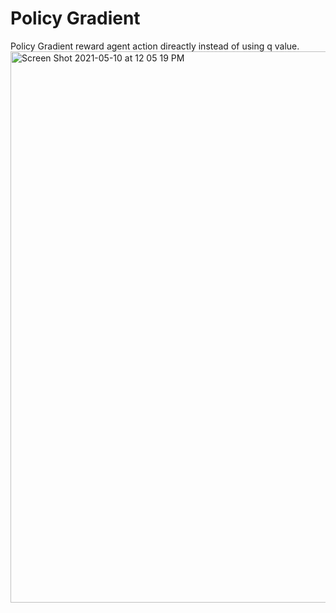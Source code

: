 
# Policy Gradient

Policy Gradient reward agent action direactly instead of using q value.
<img width="882" alt="Screen Shot 2021-05-10 at 12 05 19 PM" src="https://user-images.githubusercontent.com/57275485/117689665-fee42d00-b187-11eb-8b85-17a9b3012309.png">
